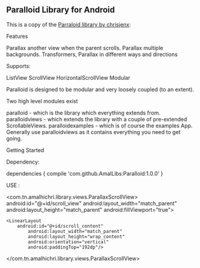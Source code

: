 ## Paralloid Library for Android ##

This is a copy of the [Parraloid library by chrisjenx](https://github.com/user/repo/blob/branch/other_file.md):

Features

Parallax another view when the parent scrolls.
Parallax multiple backgrounds.
Transformers, Parallax in different ways and directions

Supports:

ListView
ScrollView
HorizontalScrollView
Modular

Paralloid is designed to be modular and very loosely coupled (to an extent).

Two high level modules exist

paralloid - which is the library which everything extends from.
paralloidviews - which extends the library with a couple of pre-extended ScrollableViews.
paralloidexamples - which is of course the examples App.
Generally use paralloidviews as it contains everything you need to get going.

Getting Started

Dependency:

dependencies {
    compile 'com.github.AmalLibs:Paralloid:1.0.0'
}


USE :

<FrameLayout
		android:id="@+id/top_content"
           	android:layout_width="match_parent"
           	android:layout_height="192dp"/>

<com.tn.amalhichri.library.views.ParallaxScrollView>
        android:id="@+id/scroll_view"
        android:layout_width="match_parent"
        android:layout_height="match_parent"
        android:fillViewport="true">

    <LinearLayout
    	android:id="@+id/scroll_content"
            android:layout_width="match_parent"
            android:layout_height="wrap_content"
            android:orientation="vertical"
            android:paddingTop="192dp"/>

</com.tn.amalhichri.library.views.ParallaxScrollView>
</FrameLayout>
